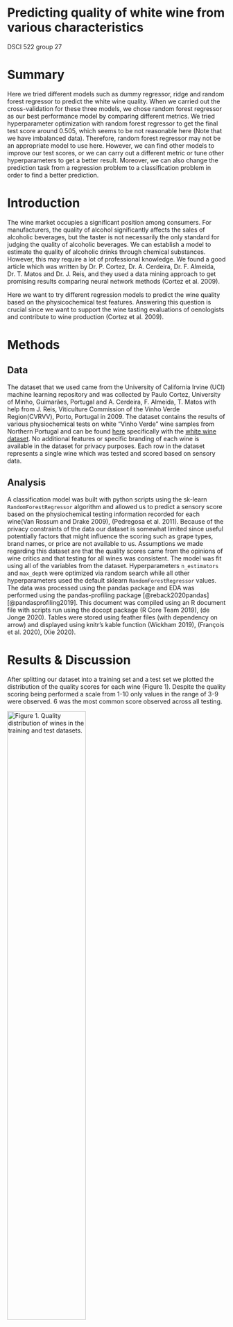 Predicting quality of white wine from various characteristics
================
DSCI 522 group 27

**Summary**
===========

Here we tried different models such as dummy regressor, ridge and random
forest regressor to predict the white wine quality. When we carried out
the cross-validation for these three models, we chose random forest
regressor as our best performance model by comparing different metrics.
We tried hyperparameter optimization with random forest regressor to get
the final test score around 0.505, which seems to be not reasonable here
(Note that we have imbalanced data). Therefore, random forest regressor
may not be an appropriate model to use here. However, we can find other
models to improve our test scores, or we can carry out a different
metric or tune other hyperparameters to get a better result. Moreover,
we can also change the prediction task from a regression problem to a
classification problem in order to find a better prediction.

**Introduction**
================

The wine market occupies a significant position among consumers. For
manufacturers, the quality of alcohol significantly affects the sales of
alcoholic beverages, but the taster is not necessarily the only standard
for judging the quality of alcoholic beverages. We can establish a model
to estimate the quality of alcoholic drinks through chemical substances.
However, this may require a lot of professional knowledge. We found a
good article which was written by Dr. P. Cortez, Dr. A. Cerdeira, Dr. F.
Almeida, Dr. T. Matos and Dr. J. Reis, and they used a data mining
approach to get promising results comparing neural network methods
(Cortez et al. 2009).

Here we want to try different regression models to predict the wine
quality based on the physicochemical test features. Answering this
question is crucial since we want to support the wine tasting
evaluations of oenologists and contribute to wine production (Cortez et
al. 2009).

**Methods**
===========

**Data**
--------

The dataset that we used came from the University of California Irvine
(UCI) machine learning repository and was collected by Paulo Cortez,
University of Minho, Guimarães, Portugal and A. Cerdeira, F. Almeida, T.
Matos with help from J. Reis, Viticulture Commission of the Vinho Verde
Region(CVRVV), Porto, Portugal in 2009. The dataset contains the results
of various physiochemical tests on white “Vinho Verde” wine samples from
Northern Portugal and can be found
[here](https://archive.ics.uci.edu/ml/datasets/wine+quality)
specifically with the [white wine
dataset](%5Bhttps://archive.ics.uci.edu/ml/machine-learning-databases/wine-quality/winequality-white.csv).
No additional features or specific branding of each wine is available in
the dataset for privacy purposes. Each row in the dataset represents a
single wine which was tested and scored based on sensory data.

**Analysis**
------------

A classification model was built with python scripts using the sk-learn
`RandomForestRegressor` algorithm and allowed us to predict a sensory
score based on the physiochemical testing information recorded for each
wine(Van Rossum and Drake 2009), (Pedregosa et al. 2011). Because of the
privacy constraints of the data our dataset is somewhat limited since
useful potentially factors that might influence the scoring such as
grape types, brand names, or price are not available to us. Assumptions
we made regarding this dataset are that the quality scores came from the
opinions of wine critics and that testing for all wines was consistent.
The model was fit using all of the variables from the dataset.
Hyperparameters `n_estimators` and `max_depth` were optimized via random
search while all other hyperparameters used the default sklearn
`RandomForestRegressor` values. The data was processed using the pandas
package and EDA was performed using the pandas-profiling package
\[@reback2020pandas\] \[@pandasprofiling2019\]. This document was
compiled using an R document file with scripts run using the docopt
package (R Core Team 2019), (de Jonge 2020). Tables were stored using
feather files (with dependency on arrow) and displayed using knitr’s
kable function (Wickham 2019), (François et al. 2020), (Xie 2020).

**Results & Discussion**
========================

After splitting our dataset into a training set and a test set we
plotted the distribution of the quality scores for each wine (Figure 1).
Despite the quality scoring being performed a scale from 1-10 only
values in the range of 3-9 were observed. 6 was the most common score
observed across all testing.

<div class="figure">

<img src="../results/quality_distributions_figure.png" alt="Figure 1. Quality distribution of wines in the training and test datasets." width="60%" />
<p class="caption">
Figure 1. Quality distribution of wines in the training and test
datasets.
</p>

</div>

To determine how useful strong of an influence each feature has on the
quality score we created a correlation plot using the altair package
(built off of Vega-Lite) which shows how each of the different features
is correlated with each other (Figure 2) \[@VanderPlas2018\],
\[@Satyanarayan2017\]. This chart showed us that different features had
varying degrees of influence on the quality score, with increased
alcohol content and decreased density most heavily influencing the
quality score.

<div class="figure">

<img src="../results/corr_figure.png" alt="Figure 2. Correlation plot of the correlation between features in the white wine dataset." width="60%" />
<p class="caption">
Figure 2. Correlation plot of the correlation between features in the
white wine dataset.
</p>

</div>

In order to determine which model works best with our data we decided to
test both the `RidgeCV()` and `RandomForest()` to compare them against
the dummy regressor model. We present the cross-validation values of
this testing in Table 1. We found that random forest methods provided
the best test and training model scores and decided to proceed with
those.

| index                             | dummyregressor |      ridge | randomforest |
|:----------------------------------|---------------:|-----------:|-------------:|
| fit\_time                         |      0.0022741 |  0.0499722 |    3.7706888 |
| score\_time                       |      0.0034262 |  0.0097569 |    0.0435739 |
| test\_neg\_mean\_squared\_error   |     -0.7899251 | -0.5794524 |   -0.3962930 |
| train\_neg\_mean\_squared\_error  |     -0.7896847 | -0.5687437 |   -0.0556099 |
| test\_neg\_root\_mean\_square     |     -0.8884729 | -0.7610260 |   -0.6291717 |
| train\_neg\_root\_mean\_square    |     -0.8886236 | -0.7541385 |   -0.2358139 |
| test\_neg\_mean\_absolute\_error  |     -0.6766545 | -0.5909963 |   -0.4604105 |
| train\_neg\_mean\_absolute\_error |     -0.6765906 | -0.5871736 |   -0.1709740 |
| test\_r2                          |     -0.0007601 |  0.2655188 |    0.4979000 |
| train\_r2                         |      0.0000000 |  0.2797630 |    0.9295758 |

Table 1. Table of cross-validation results for each tested model

We found that a random forest classifier and, after performing random
search hyperparameter optimization, that hyperparameters `n_estimators`
and `max_depth` set to values of 300 and 10 respectively produced the
best model for our dataset. This resulted in us producing a model with a
training score of 0.929 and a testing score of 0.505 (Table 2).

| index                             | Tuned Model |
|:----------------------------------|------------:|
| fit\_time                         |   7.8638836 |
| score\_time                       |   0.0961501 |
| test\_neg\_mean\_squared\_error   |  -0.3915798 |
| train\_neg\_mean\_squared\_error  |  -0.0539640 |
| test\_neg\_root\_mean\_square     |  -0.6253666 |
| train\_neg\_root\_mean\_square    |  -0.2322998 |
| test\_neg\_mean\_absolute\_error  |  -0.4559461 |
| train\_neg\_mean\_absolute\_error |  -0.1692068 |
| test\_r2                          |   0.5039385 |
| train\_r2                         |   0.9316578 |

Table 2. Table of cross-validation results of the tuned model

We then examined the weight of the features present in our most
effective random forest model and charted the effect that each feature
had on the model (Figure 3). Alcohol was found to be the feature most
highly associated with higher quality scores. Other features such as
density, citric acid, and sulphates appear to have limited weight in our
model.

<div class="figure">

<img src="../results/weights_figure.png" alt="Figure 3. Bar chart showing the target weights of different features of our RandomForestRegressor model." width="60%" />
<p class="caption">
Figure 3. Bar chart showing the target weights of different features of
our RandomForestRegressor model.
</p>

</div>

Limitations & Future
====================

Some potential limitations of our model thus far are that we have only
tested a handful of different regression methods and only performed
light hyperparameter optimization thus far. There likely exists
combinations which will lead to better scoring in our model. If provided
with more time we would be able to improve our analysis by looking for
these potentially better model/hyperparameter combinations. SVM might be
an effective model to test for this specific type of problem as
mentioned in the paper by Cortez et al. (Cortez et al. 2009). Another
way to improve our model would be to implement a form of feature
selection (such as RFECV) given that we are still including all features
and that many of them seem to have little influence on the scoring of
our model. We could also potentially find a larger dataset (i.e. with
wine from around the world) or with more features since the one we are
currently working with has a limited number of features (i.e. type of
grape used in the wine) due for the sake of privacy protection.

References
==========

<div id="refs" class="references hanging-indent">

<div id="ref-CORTEZ2009547">

Cortez, Paulo, Antonio Cerdeira, Fernando Almeida, Telmo Matos, and Jose
Reis. 2009. “Modeling Wine Preferences by Data Mining from
Physicochemical Properties.” *Decision Support Systems* 47 (4): 547–53.
<https://doi.org/https://doi.org/10.1016/j.dss.2009.05.016>.

</div>

<div id="ref-docopt">

de Jonge, Edwin. 2020. *Docopt: Command-Line Interface Specification
Language*. <https://CRAN.R-project.org/package=docopt>.

</div>

<div id="ref-arrow">

François, Romain, Jeroen Ooms, Neal Richardson, and Apache Arrow. 2020.
*Arrow: Integration to ’Apache’ ’Arrow’*.
<https://CRAN.R-project.org/package=arrow>.

</div>

<div id="ref-scikit-learn">

Pedregosa, F., G. Varoquaux, A. Gramfort, V. Michel, B. Thirion, O.
Grisel, M. Blondel, et al. 2011. “Scikit-Learn: Machine Learning in
Python.” *Journal of Machine Learning Research* 12: 2825–30.

</div>

<div id="ref-R">

R Core Team. 2019. *R: A Language and Environment for Statistical
Computing*. Vienna, Austria: R Foundation for Statistical Computing.
<https://www.R-project.org/>.

</div>

<div id="ref-Python">

Van Rossum, Guido, and Fred L. Drake. 2009. *Python 3 Reference Manual*.
Scotts Valley, CA: CreateSpace.

</div>

<div id="ref-feather">

Wickham, Hadley. 2019. *Feather: R Bindings to the Feather ’Api’*.
<https://CRAN.R-project.org/package=feather>.

</div>

<div id="ref-knitr">

Xie, Yihui. 2020. *Knitr: A General-Purpose Package for Dynamic Report
Generation in R*. <https://yihui.org/knitr/>.

</div>

</div>
